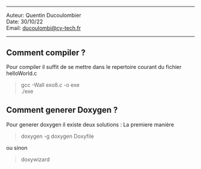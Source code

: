 # 
 
---

Auteur: Quentin Ducoulombier  
Date: 30/10/22  
Email: ducoulombi@cy-tech.fr

---

## Comment compiler ?

Pour compiler il suffit de se mettre dans le repertoire courant du fichier helloWorld.c

> gcc -Wall exo8.c -o exe  
> ./exe


## Comment generer Doxygen ?

Pour generer doxygen il existe deux solutions : 
La premiere manière

> doxygen -g
> doxygen Doxyfile

ou sinon 

> doxywizard

